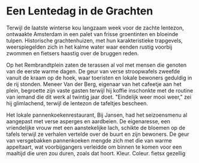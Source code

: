 # Een Lentedag in de Grachten

Terwijl de laatste winterse kou langzaam week voor de zachte lentezon, ontwaakte Amsterdam in een palet van frisse groentinten en bloeinde tulpen. Historische grachtenhuizen, met hun karakteristieke trapgevels, weerspiegelden zich in het kalme water waar eenden rustig voorbij zwommen en fietsers haastig over de bruggen reden.

Op het Rembrandtplein zaten de terassen al vol met mensen die genoten van de eerste warme dagen. De geur van verse stroopwafels zweefde vanuit de kraam op de hoek, waar toeristen en lokale bewoners geduldig in de rij stonden. Meneer Van der Berg, eigenaar van het cafeetje aan het plein, begroette zijn vaste gasten terwijl hij koffie inschonkte met de routine van iemand die dit werk al twintig jaar doet. "Eindelijk weer mooi weer," zei hij glimlachend, terwijl de lentezon de tafeltjes bescheen.

Het lokale pannenkoekenrestaurant, Bij Jansen, had het seizoensmenu al aangepast met verse asperges en aardbeien. De eigenaresse, een vriendelijke vrouw met een aanstekelijke lach, schikte de bloemen op de tafels terwijl ze verhalen vertelde over de buurt en zijn bewoners. De geur van versgebakken pannenkoeken mengde zich met die van warme appeltaart, wat voorbijgangers verleidde om binnen te komen voor een maaltijd die uren zou duren, zoals dat hoort. Kleur. Coleur. fietsx gezellig
